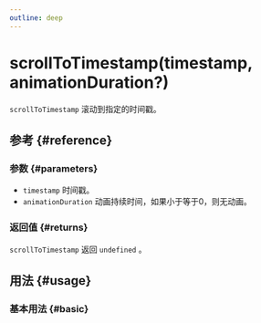 ```yaml
---
outline: deep
---
```


# scrollToTimestamp(timestamp, animationDuration?)
`scrollToTimestamp` 滚动到指定的时间戳。

## 参考 {#reference}
<!-- @include: @/@views/api/references/instance/scrollToTimestamp.md -->

### 参数 {#parameters}
- `timestamp` 时间戳。
- `animationDuration` 动画持续时间，如果小于等于0，则无动画。

### 返回值 {#returns}
`scrollToTimestamp` 返回 `undefined` 。

## 用法 {#usage}
<script setup>
import ScrollToTimestamp from '../../@views/api/samples/scrollToTimestamp/index.vue'
</script>

### 基本用法 {#basic}
<ScrollToTimestamp/>